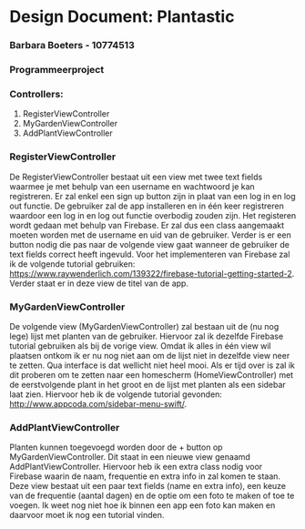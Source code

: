 # Design Document: Plantastic
### Barbara Boeters - 10774513
### Programmeerproject 

### Controllers:
1. RegisterViewController
2. MyGardenViewController
3. AddPlantViewController

### RegisterViewController
De RegisterViewController bestaat uit een view met twee text fields waarmee je met behulp van een username en wachtwoord je kan registreren. Er zal enkel een sign up button zijn in plaat van een log in en log out functie. De gebruiker zal de app installeren en in één keer registreren waardoor een log in en log out functie overbodig zouden zijn. Het registeren wordt gedaan met behulp van Firebase. Er zal dus een class aangemaakt moeten worden met de username en uid van de gebruiker. Verder is er een button nodig die pas naar de volgende view gaat wanneer de gebruiker de text fields correct heeft ingevuld. Voor het implementeren van Firebase zal ik de volgende tutorial gebruiken: https://www.raywenderlich.com/139322/firebase-tutorial-getting-started-2. Verder staat er in deze view de titel van de app.

### MyGardenViewController
De volgende view (MyGardenViewController) zal bestaan uit de (nu nog lege) lijst met planten van de gebruiker. Hiervoor zal ik dezelfde Firebase tutorial gebruiken als bij de vorige view. Omdat ik alles in één view wil plaatsen ontkom ik er nu nog niet aan om de lijst niet in dezelfde view neer te zetten. Qua interface is dat wellicht niet heel mooi. Als er tijd over is zal ik dit proberen om te zetten naar een homescherm (HomeViewController) met de eerstvolgende plant in het groot en de lijst met planten als een sidebar laat zien. Hiervoor heb ik de volgende tutorial gevonden:  http://www.appcoda.com/sidebar-menu-swift/. 

### AddPlantViewController
Planten kunnen toegevoegd worden door de + button op MyGardenViewController. Dit staat in een nieuwe view genaamd AddPlantViewController. Hiervoor heb ik een extra class nodig voor Firebase waarin de naam, frequentie en extra info in zal komen te staan. Deze view bestaat uit een paar text fields (name en extra info), een keuze van de frequentie (aantal dagen) en de optie om een foto te maken of toe te voegen. Ik weet nog niet hoe ik binnen een app een foto kan maken en daarvoor moet ik nog een tutorial vinden. 
